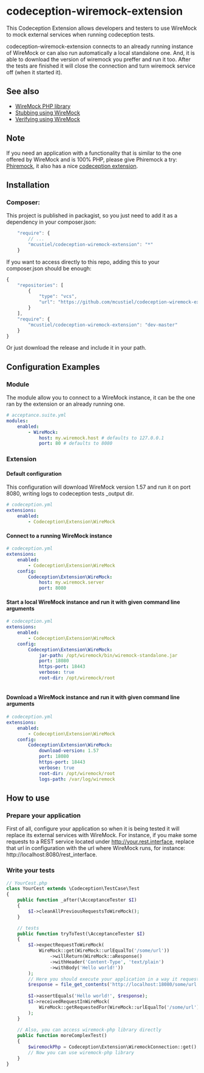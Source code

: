 # codeception-wiremock-extension
This Codeception Extension allows developers and testers to use WireMock to mock external services when running codeception tests.

codeception-wiremock-extension connects to an already running instance of WireMock or can also run automatically a local standalone one. And, it is able to download the version of wiremock you preffer and run it too.
After the tests are finished it will close the connection and turn wiremock service off (when it started it).

## See also

* [WireMock PHP library](https://github.com/rowanhill/wiremock-php)
* [Stubbing using WireMock](http://wiremock.org/stubbing.html)
* [Verifying using WireMock](http://wiremock.org/verifying.html)

## Note

If you need an application with a functionality that is similar to the one offered by WireMock and is 100% PHP, please give Phiremock a try: [Phiremock](https://github.com/mcustiel/phiremock), it also has a nice [codeception extension](https://github.com/mcustiel/phiremock-codeception-extension). 

## Installation

### Composer:

This project is published in packagist, so you just need to add it as a dependency in your composer.json:

```javascript
    "require": {
        // ...
        "mcustiel/codeception-wiremock-extension": "*"
    }
```

If you want to access directly to this repo, adding this to your composer.json should be enough:

```javascript  
{
    "repositories": [
        {
            "type": "vcs",
            "url": "https://github.com/mcustiel/codeception-wiremock-extension"
        }
    ],
    "require": {
        "mcustiel/codeception-wiremock-extension": "dev-master"
    }
}
```

Or just download the release and include it in your path.

## Configuration Examples

### Module
The module allow you to connect to a WireMock instance, it can be the one ran by the extension or an already running one.

```yaml
# acceptance.suite.yml
modules:
    enabled:
        - WireMock:
            host: my.wiremock.host # defaults to 127.0.0.1
            port: 80 # defaults to 8080
```

### Extension

#### Default configuration 

This configuration will download WireMock version 1.57 and run it on port 8080, writing logs to codeception tests _output dir.

```yaml
# codeception.yml
extensions:
    enabled:
        - Codeception\Extension\WireMock    
```

#### Connect to a running WireMock instance

```yaml
# codeception.yml
extensions:
    enabled:
        - Codeception\Extension\WireMock
    config:     
        Codeception\Extension\WireMock:
            host: my.wiremock.server
            port: 8080
```

#### Start a local WireMock instance and run it with given command line arguments

```yaml
# codeception.yml
extensions:
    enabled:
        - Codeception\Extension\WireMock
    config:     
        Codeception\Extension\WireMock:
            jar-path: /opt/wiremock/bin/wiremock-standalone.jar
            port: 18080
            https-port: 18443
            verbose: true
            root-dir: /opt/wiremock/root
            
```

#### Download a WireMock instance and run it with given command line arguments

```yaml
# codeception.yml
extensions:
    enabled:
        - Codeception\Extension\WireMock
    config:     
        Codeception\Extension\WireMock:
            download-version: 1.57
            port: 18080
            https-port: 18443
            verbose: true
            root-dir: /opt/wiremock/root
            logs-path: /var/log/wiremock 
```

## How to use

### Prepare your application

First of all, configure your application so when it is being tested it will replace its external services with WireMock.
For instance, if you make some requests to a REST service located under http://your.rest.interface, replace that url in configuration with the url where WireMock runs, for instance: http://localhost:8080/rest_interface.

### Write your tests

```php
// YourCest.php
class YourCest extends \Codeception\TestCase\Test
{
    public function _after(\AcceptanceTester $I)
    {
        $I->cleanAllPreviousRequestsToWireMock();
    }

    // tests
    public function tryToTest(\AcceptanceTester $I)
    {
        $I->expectRequestToWireMock(
            WireMock::get(WireMock::urlEqualTo('/some/url'))
                ->willReturn(WireMock::aResponse()
                ->withHeader('Content-Type', 'text/plain')
                ->withBody('Hello world!'))
        );
        // Here you should execute your application in a way it requests wiremock. I do this directly to show it. 
        $response = file_get_contents('http://localhost:18080/some/url');
        
        $I->assertEquals('Hello world!', $response);
        $I->receivedRequestInWireMock(
            WireMock::getRequestedFor(WireMock::urlEqualTo('/some/url'))
        );
    }
    
    // Also, you can access wiremock-php library directly
    public function moreComplexTest()
    {
        $wiremockPhp = Codeception\Extension\WiremockConnection::get();
        // Now you can use wiremock-php library
    }
}
```
